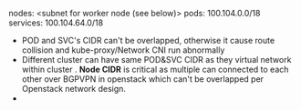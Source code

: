 

   nodes: <subnet for worker node (see below)>
   pods: 100.104.0.0/18
   services: 100.104.64.0/18

- POD and SVC's CIDR can't be overlapped, otherwise it cause route collision and kube-proxy/Network CNI run abnormally
- Different cluster can have same POD&SVC CIDR as they virtual network within cluster . __Node CIDR__ is critical as multiple can connected to each other over BGPVPN in openstack which can't be overlapped per Openstack network design.
- 
